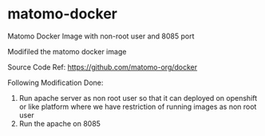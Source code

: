 # matomo-docker
Matomo Docker Image with non-root user and 8085 port

Modifiled the matomo docker image

Source Code Ref: https://github.com/matomo-org/docker

Following Modification Done:

1. Run apache server as non root user so that it can deployed on openshift or like platform where we have restriction of running images as non root user
2. Run the apache on 8085 
